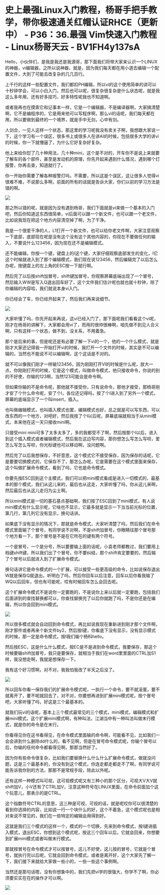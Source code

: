 # 史上最强Linux入门教程，杨哥手把手教学，带你极速通关红帽认证RHCE（更新中） - P36：36.最强 Vim快速入门教程 - Linux杨哥天云 - BV1FH4y137sA

Hello，小伙伴们，是我是我还是我源哥，那下面我们将带大家来认识一个LINUX的神器，vi编辑器，之所以说神器，就是，因为我们每天都在用小道去编辑一个配置文件，大到了可能去改复杂的几几百行。

上千行的这样一些配置文件，我们都扣PH编辑，所以vi的这个使用简单的讲可以十秒钟学会，可以小白入门，然后也可以呢，很复杂很复杂是什么状态呢，就是我这么多年用，还有好多技巧，好多特性呢我也不知道啊。

或者我再也在摸索它和记事本一样，它是一个编辑器，不是编译器啊，大家搞清楚啊，它不是编程序的，它是用来他可以写程序啊，那么vi的话呢，我们每天都在用，所以要做到最终的一个境界，就是手中无剑，心中有剑。

人剑合，一见人这样一个状态，那这里的学习呢我没有卖关子啊，我想跟大家说一下，这个学习有一个误区，很多书上或很多人在讲AI的时候，包括很多大学的讲vi的时候，你一下就懵逼了，为什么它好复杂好复杂。

他上来给你怼了几十种用法，几十种mini，这个是不对的，开车你不是说上来就要了解车的各个部件，甚至是发动机的原理，你先开起来遇到什么情况，遇到哪个灯报警，你再去查，知道就行了。

你一开始你需要了解各种报警灯吗，不需要，所以这是个误区，这让很多人觉得vi很难不难，不说那么多啊，前面的所有的话就是告诉大家，你们以前的学习方法是错的啊。



![](img/de92fd3a646dfd022867e4085aed1bcc_1.png)

那之所以错的呢，就是因为没有遇到杨哥，我们下面就是vi来做一个基本的入门吧，然后你知道这东西很简单，vi后面可以跟一个新文件，也可以跟一个老文件，比如说我现在把这个地方内容清空掉了啊，为了干净。

我是一个很爱干净的人，L1打开一个新文件，也可以给你老文件啊，大家注意观察一下底部，底部现在呢是没有这个没有这个其他内容的，你现在不要做任何的输入，不要说什么123456，因为现在还不是编辑模式。

还不能编辑，你按一个键，键盘上的I这个键，大家仔细观察底部发生的变化，I它这个时候就进入到了那个编辑模式，我们现在说123456，然后编辑完了以后怎么办呢，按键盘上的左上角的ESC按一下就行啊。

然后完了以后按shift加冒号，shift键加冒号，你观察屏幕底端出现了一个冒号，然后输入WW是写入Q退出回车好了，这个文件我们估计呢也就也就十秒钟，除了你编辑的内容哈，我们就说本身vi入门。

你已经会了车，你已经开起来了，然后我们再来说细节。

![](img/de92fd3a646dfd022867e4085aed1bcc_3.png)

大家听懂了吗，你先开起来再说，这vi已经入门了，那下面呢我们看看这个vi呢，刚才在杨哥的讲解下，大家都会用vi了，而用的很帅很棒啊，咱先做不到见人合义啊，只有这样一个状态，做不到，没关系，不用着急。

那个是后来的事，但是呢还是有必要了解一下vi的一个，他的一个什么模式，就是刚才大家还记得我一开始打开vi的时候，我打开一个文件的时候，其实是不可以编辑的，当然也不能说不可以编辑啊，这个这话是不对的。

就不可以像我们刚才一样输123456，因为刚刚打开VI的时候是什么呢，放大一点，你刚刚打开的时候，它是这个模式，叫做命令模式，他只接收命令，你说的别的不好使，你输的123啊，当然123可能会是命令啊。

但如果你输的不是命令呢，那他就不接受你，只有说命令，那他才接受，那杨哥刚才安了个什么命令呢，安了个I，各位还记得吗，按了个I进入到了另外一个模式，屏幕的底端显示了一个叫insert，插入。

也叫做编辑模式，也叫插入模式也罢，编辑模式也好，总之就是可以写东西，可以改东西的一个地方，对吧好，然后我按了个I以后呢，屏幕底端就相当于从mini模式，本来他在这一天只接收mini啊。

只接受mini mini可多了太多太多了，多的我都受不了啊，然后按那个I以后，进入到这个插入模式或者编辑模式，然后我在这边写内容，那你想怎么写怎么写呗，爱怎么写怎么写呗，你光标键也可以移动啊，没问题啊。

然后完了以后我想保存，不好意思，这个模式它不接受保存，因为保存的话呢，它是要要切换模式的，它保存不了，那怎么办呢，它是需要在这个模式里面来保存，这个叫做扩展命令模式，看到了吗，它也是命令模式。

你要先按ESC回到这个主模式，我们可以把mini模式看成是进入一切模式的，最基本的那个模式，我们从这儿来的，最后也从这走，大家听懂了吗，你从这儿来啊，然后最后也从这儿走归为尘土啊。

所以mini模式是一切的基石基点基础啊，我们按了ESC回到了mini模式，有人说mini模式有什么显示呢，它啥也不显示，它最多就是显示一下当当前光标的位置，第几行，第几列它没有显示，换句话讲。

如果底下没有显示的情况下，那就是命令模式，大家听清楚了吗，然后我们在命令模式里面输了个冒号，有同学说不对啊，不是shift加冒号，你眼睛往那个冒号那个地方看一下，那个冒号是不是在它所在的键有两个符号。

一个是冒号，一个是分号，所以要要输上面的话呢，小袁老师都教过，我们要用上档键shift键，所以我们出了个冒号，你不要纠结，那个shift肯定要要的，然后输了个冒号以后就进入到了扩展命令模式。

换句话讲它是命令模式的一个扩展，可以接受一些更高级的命令，比如说保存退出W就是保存Q就退出，听明白了吗，然后你回车以后注意，回车以后你看我输了WQ以后回车，但也有可能呢，哎有时候回车怎么会回去呢。

这个扩展命令模式不是说你一定要跑的，不是说你上来以后就一定要跑，包括我们后面讲到的查找替换都可以，你查找替换完了以后你就跑了吗，不是你还是在编辑，所以你会回到mini模式。



![](img/de92fd3a646dfd022867e4085aed1bcc_5.png)

所以很多模式就会自动回到命令模式，再比如说我现在重新进到刚才那个文件啊，刚才那件或者再来个新文件by2，然后按I键，你看底下没有显示，没有显示模式的时候，那一定是命令模式，按I我们输个杨科hello。

然后按ESC，这是什么什么模式，按EC是不是进到命令模式，我要保存，那这个时候要输shift加冒号，我只是要保存，就相当于我们在word里里面的CTRL加S1样，我没想走啊，我就是想保存一下。

我有这个好习惯啊，对不对，我我怕我改了半天之后没了。

![](img/de92fd3a646dfd022867e4085aed1bcc_7.png)

所以回车你看一保存我们的扩展命令模式呢，一执行一个命令，要不就滚蛋，要不就离开了，要不呢就回去了，对不对，你要想再进到扩展mini模式呢，按个冒号吧，大家听懂了吗，好这是三个最基本的。

就我们玩vi的话呢，基本上三个模式最常见的三个模式，mini模式，编辑模式和扩展mini模式，这个扩展mini模式啊，有种叫法，江湖当中有一种叫法叫做末行模式，就是你的命令是在末行。

你看得见你在这书看得见，在命令模式里面输的命令啊，可能看不见，比如我们一会会讲到什么删除dd什么的，看不见啊，但是在冒号命令模式呢，你输个冒号以后，你输的任何命令都看得见啊，那那当然好了。

因为你有些命令很复杂，比如我们要替换什么什么什么扩展命令模式，做就没问题，这是三个最基本的，你没有到这个模式，你连走都走都走不了啊，有同学说可能告诉我你别的方法，那那不是常规手段，除此以外呢。

还有这样一种模式叫可视，这可视模式呢又有三种小的那个区分，可视大V大V就shift加V，小V还有了CTRL加V，注意这种符号在LINUX里面，在命令前面加个这个玩意儿，那表示的是CTRL。

这个指数符号CTRL的意思，这三种是可视，可视的话，就是呢哎你可以很清楚的看到你选择的内容，比如说一行一个块什么的好，这个不着急，这个模式呢也是相对来说不常见的，我们在一些特定的编辑会用得到好。

这就是我们三个模式的这样一个，模式的一个切换，先来到命令模式，按I键进插入模式，退出ESC，你想到这个模式呢，按这三个回车以后，它就会回来，你想要到扩展mini模式或者叫做末行模式。

那就按冒号在命令模式才可以按冒号，这儿不好使，这儿按的冒号，它就是个冒号，就执行完以后呢，它就会回到命令模式，或者是离开好，这个大家先了解一下，我们接下来就给大家做一些小的，一些一些这个事例啊。

当然还是那句话嗯，没有你想象中的，我们先把vi学的很强大，你学不了啊，你必须要实实在在的操作才可以啊。



![](img/de92fd3a646dfd022867e4085aed1bcc_9.png)